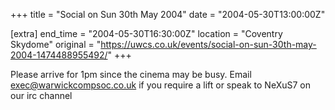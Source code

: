+++
title = "Social on Sun 30th May 2004"
date = "2004-05-30T13:00:00Z"

[extra]
end_time = "2004-05-30T16:30:00Z"
location = "Coventry Skydome"
original = "https://uwcs.co.uk/events/social-on-sun-30th-may-2004-1474488955492/"
+++

Please arrive for 1pm since the cinema may be busy.  Email exec@warwickcompsoc.co.uk if you require a lift or speak to NeXuS7 on our irc channel

